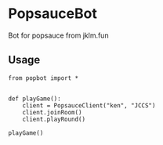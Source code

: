 # PopsauceBot
Bot for popsauce from jklm.fun

## Usage

```
from popbot import *


def playGame():
    client = PopsauceClient("ken", "JCCS")
    client.joinRoom()
    client.playRound()

playGame()
```
